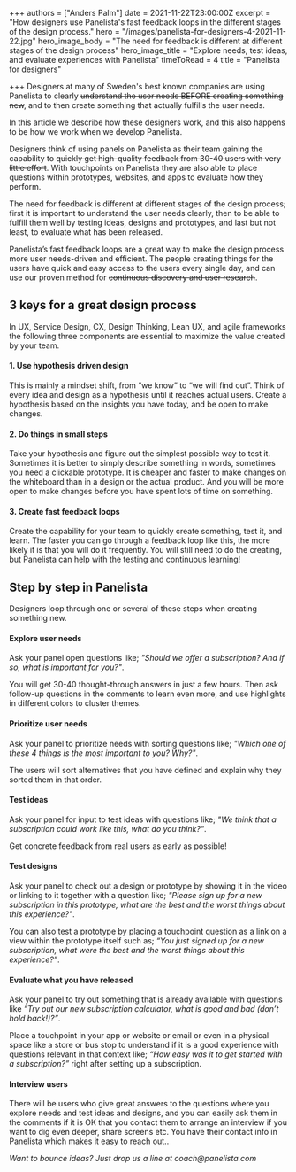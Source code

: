 +++
authors = ["Anders Palm"]
date = 2021-11-22T23:00:00Z
excerpt = "How designers use Panelista's fast feedback loops in the different stages of the design process."
hero = "/images/panelista-for-designers-4-2021-11-22.jpg"
hero_image_body = "The need for feedback is different at different stages of the design process"
hero_image_title = "Explore needs, test ideas, and evaluate experiences with Panelista"
timeToRead = 4
title = "Panelista for designers"

+++
Designers at many of Sweden's best known companies are using Panelista to clearly ~~understand the user needs BEFORE creating something new~~, and to then create something that actually fulfills the user needs.

In this article we describe how these designers work, and this also happens to be how we work when we develop Panelista.

Designers think of using panels on Panelista as their team gaining the capability to ~~quickly get high-quality feedback from 30-40 users with very little effort~~. With touchpoints on Panelista they are also able to place questions within prototypes, websites, and apps to evaluate how they perform.

The need for feedback is different at different stages of the design process; first it is important to understand the user needs clearly, then to be able to fulfill them well by testing ideas, designs and prototypes, and last but not least, to evaluate what has been released.

Panelista’s fast feedback loops are a great way to make the design process more user needs-driven and efficient. The people creating things for the users have quick and easy access to the users every single day, and can use our proven method for ~~continuous discovery and user research~~.

## 3 keys for a great design process

In UX, Service Design, CX, Design Thinking, Lean UX, and agile frameworks the following three components are essential to maximize the value created by your team.

#### 1. Use hypothesis driven design

This is mainly a mindset shift, from “we know” to “we will find out”. Think of every idea and design as a hypothesis until it reaches actual users. Create a hypothesis based on the insights you have today, and be open to make changes.

#### 2. Do things in small steps

Take your hypothesis and figure out the simplest possible way to test it. Sometimes it is better to simply describe something in words, sometimes you need a clickable prototype. It is cheaper and faster to make changes on the whiteboard than in a design or the actual product. And you will be more open to make changes before you have spent lots of time on something.

#### 3. Create fast feedback loops

Create the capability for your team to quickly create something, test it, and learn. The faster you can go through a feedback loop like this, the more likely it is that you will do it frequently. You will still need to do the creating, but Panelista can help with the testing and continuous learning!

## Step by step in Panelista

Designers loop through one or several of these steps when creating something new.

#### Explore user needs

Ask your panel open questions like; _"Should we offer a subscription? And if so, what is important for you?"_.

You will get 30-40 thought-through answers in just a few hours. Then ask follow-up questions in the comments to learn even more, and use highlights in different colors to cluster themes.

#### Prioritize user needs

Ask your panel to prioritize needs with sorting questions like; _"Which one of these 4 things is the most important to you? Why?"_.

The users will sort alternatives that you have defined and explain why they sorted them in that order.

#### Test ideas

Ask your panel for input to test ideas with questions like; _"We think that a subscription could work like this, what do you think?"_.

Get concrete feedback from real users as early as possible!

#### Test designs

Ask your panel to check out a design or prototype by showing it in the video or linking to it together with a question like; _"Please sign up for a new subscription in this prototype, what are the best and the worst things about this experience?"_.

You can also test a prototype by placing a touchpoint question as a link on a view within the prototype itself such as; _“You just signed up for a new subscription, what were the best and the worst things about this experience?”_.

#### Evaluate what you have released

Ask your panel to try out something that is already available with questions like _“Try out our new subscription calculator, what is good and bad (don’t hold back!)?”_.

Place a touchpoint in your app or website or email or even in a physical space like a store or bus stop to understand if it is a good experience with questions relevant in that context like; _“How easy was it to get started with a subscription?”_ right after setting up a subscription.

#### Interview users

There will be users who give great answers to the questions where you explore needs and test ideas and designs, and you can easily ask them in the comments if it is OK that you contact them to arrange an interview if you want to dig even deeper, share screens etc. You have their contact info in Panelista which makes it easy to reach out..

_Want to bounce ideas? Just drop us a line at coach@panelista.com_